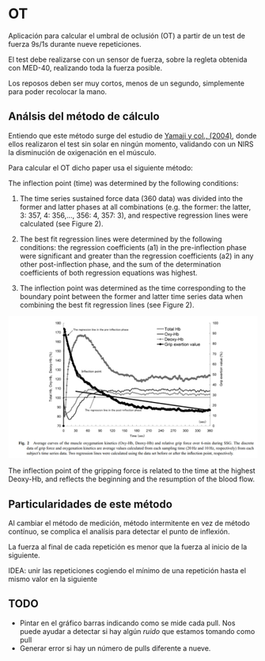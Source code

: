 # OT

Aplicación para calcular el umbral de oclusión (OT) a partir de un test de fuerza 9s/1s durante nueve repeticiones.

El test debe realizarse con un sensor de fuerza, sobre la regleta obtenida con MED-40, realizando toda la fuerza posible.

Los reposos deben ser muy cortos, menos de un segundo, simplemente para poder recolocar la mano.

## Análsis del método de cálculo

Entiendo que este método surge del estudio de [Yamaji y col., (2004)](https://www.researchgate.net/publication/8634784_Relationships_between_Decreasing_Force_and_Muscle_Oxygenation_Kinetics_during_Sustained_Static_Gripping), donde ellos realizaron el test sin solar en ningún momento, validando con un NIRS la disminución de oxigenación en el músculo.

Para calcular el OT dicho paper usa el siguiente método:

The inflection point (time) was determined by the following conditions:

1. The time series sustained force data (360 data) was
divided into the former and latter phases at all combinations
(e.g. the former: the latter, 3: 357, 4: 356,..., 356: 4, 357: 3),
and respective regression lines were calculated (see Figure 2).

2. The best fit regression lines were determined by the
following conditions: the regression coefficients (a1) in the
pre-inflection phase were significant and greater than the
regression coefficients (a2) in any other post-inflection phase,
and the sum of the determination coefficients of both
regression equations was highest.

3. The inflection point was determined as the time
corresponding to the boundary point between the former and
latter time series data when combining the best fit regression
lines (see Figure 2).

![Figure 2](./images/fig2-yamaji2004.png)

The inflection point of the gripping force is related to the time
at the highest Deoxy-Hb, and reflects the beginning and the resumption of the blood flow.

## Particularidades de este método

Al cambiar el método de medición, método intermitente en vez de método contínuo, se complica el analísis para detectar el punto de inflexión.

La fuerza al final de cada repetición es menor que la fuerza al inicio de la siguiente.

IDEA: unir las repeticiones cogiendo el mínimo de una repetición hasta el mismo valor en la siguiente

## TODO

- Pintar en el gráfico barras indicando como se mide cada pull. Nos puede ayudar a detectar si hay algún _ruido_ que estamos tomando como pull
- Generar error si hay un número de pulls diferente a nueve.

